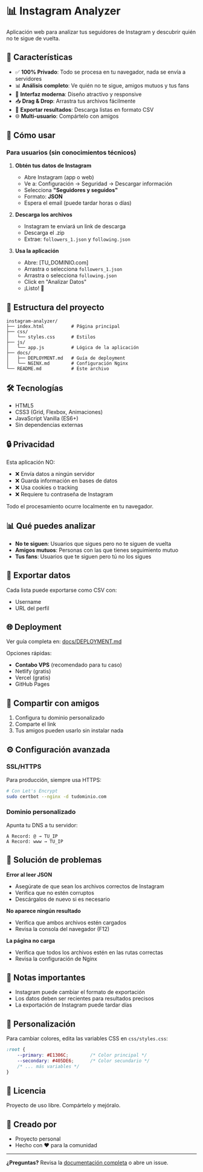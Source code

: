 # 📊 Instagram Analyzer

Aplicación web para analizar tus seguidores de Instagram y descubrir quién no te sigue de vuelta.

## 🌟 Características

- ✅ **100% Privado**: Todo se procesa en tu navegador, nada se envía a servidores
- 📊 **Análisis completo**: Ve quién no te sigue, amigos mutuos y tus fans
- 🎨 **Interfaz moderna**: Diseño atractivo y responsive
- 📥 **Drag & Drop**: Arrastra tus archivos fácilmente
- 💾 **Exportar resultados**: Descarga listas en formato CSV
- 🌐 **Multi-usuario**: Compártelo con amigos

## 🚀 Cómo usar

### Para usuarios (sin conocimientos técnicos)

1. **Obtén tus datos de Instagram**
   - Abre Instagram (app o web)
   - Ve a: Configuración → Seguridad → Descargar información
   - Selecciona **"Seguidores y seguidos"**
   - Formato: **JSON**
   - Espera el email (puede tardar horas o días)

2. **Descarga los archivos**
   - Instagram te enviará un link de descarga
   - Descarga el .zip
   - Extrae: `followers_1.json` y `following.json`

3. **Usa la aplicación**
   - Abre: [TU_DOMINIO.com]
   - Arrastra o selecciona `followers_1.json`
   - Arrastra o selecciona `following.json`
   - Click en "Analizar Datos"
   - ¡Listo! 🎉

## 📁 Estructura del proyecto

```
instagram-analyzer/
├── index.html          # Página principal
├── css/
│   └── styles.css      # Estilos
├── js/
│   └── app.js          # Lógica de la aplicación
├── docs/
│   ├── DEPLOYMENT.md   # Guía de deployment
│   └── NGINX.md        # Configuración Nginx
└── README.md           # Este archivo
```

## 🛠️ Tecnologías

- HTML5
- CSS3 (Grid, Flexbox, Animaciones)
- JavaScript Vanilla (ES6+)
- Sin dependencias externas

## 🔒 Privacidad

Esta aplicación NO:
- ❌ Envía datos a ningún servidor
- ❌ Guarda información en bases de datos
- ❌ Usa cookies o tracking
- ❌ Requiere tu contraseña de Instagram

Todo el procesamiento ocurre localmente en tu navegador.

## 📊 Qué puedes analizar

- **No te siguen**: Usuarios que sigues pero no te siguen de vuelta
- **Amigos mutuos**: Personas con las que tienes seguimiento mutuo
- **Tus fans**: Usuarios que te siguen pero tú no los sigues

## 💾 Exportar datos

Cada lista puede exportarse como CSV con:
- Username
- URL del perfil

## 🌐 Deployment

Ver guía completa en: [docs/DEPLOYMENT.md](docs/DEPLOYMENT.md)

Opciones rápidas:
- **Contabo VPS** (recomendado para tu caso)
- Netlify (gratis)
- Vercel (gratis)
- GitHub Pages

## 🤝 Compartir con amigos

1. Configura tu dominio personalizado
2. Comparte el link
3. Tus amigos pueden usarlo sin instalar nada

## ⚙️ Configuración avanzada

### SSL/HTTPS

Para producción, siempre usa HTTPS:

```bash
# Con Let's Encrypt
sudo certbot --nginx -d tudominio.com
```

### Dominio personalizado

Apunta tu DNS a tu servidor:
```
A Record: @ → TU_IP
A Record: www → TU_IP
```

## 🐛 Solución de problemas

**Error al leer JSON**
- Asegúrate de que sean los archivos correctos de Instagram
- Verifica que no estén corruptos
- Descárgalos de nuevo si es necesario

**No aparece ningún resultado**
- Verifica que ambos archivos estén cargados
- Revisa la consola del navegador (F12)

**La página no carga**
- Verifica que todos los archivos estén en las rutas correctas
- Revisa la configuración de Nginx

## 📝 Notas importantes

- Instagram puede cambiar el formato de exportación
- Los datos deben ser recientes para resultados precisos
- La exportación de Instagram puede tardar días

## 🎨 Personalización

Para cambiar colores, edita las variables CSS en `css/styles.css`:

```css
:root {
    --primary: #E1306C;        /* Color principal */
    --secondary: #405DE6;      /* Color secundario */
    /* ... más variables */
}
```

## 📄 Licencia

Proyecto de uso libre. Compártelo y mejóralo.

## 🤖 Creado por

- Proyecto personal
- Hecho con ❤️ para la comunidad

---

**¿Preguntas?** Revisa la [documentación completa](docs/) o abre un issue.
